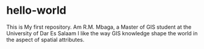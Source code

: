# hello-world
This is My first repository. 
Am R.M. Mbaga, a Master of GIS student at the University of Dar Es Salaam
I like the way GIS knowledge shape the world in the aspect of spatial attributes.
